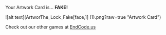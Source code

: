 Your Artwork Card is... 
  **FAKE!**
 
 ![alt text](ArtworThe_Lock_Fake[face,1] (1).png?raw=true "Artwork Card")  
 
 
 
 
 
 Check out our other games at [EndCode.us](https://endcode.us/)